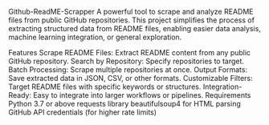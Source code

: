 Github-ReadME-Scrapper
A powerful tool to scrape and analyze README files from public GitHub repositories. This project simplifies the process of extracting structured data from README files, enabling easier data analysis, machine learning integration, or general exploration.

Features
Scrape README Files: Extract README content from any public GitHub repository.
Search by Repository: Specify repositories to target.
Batch Processing: Scrape multiple repositories at once.
Output Formats: Save extracted data in JSON, CSV, or other formats.
Customizable Filters: Target README files with specific keywords or structures.
Integration-Ready: Easy to integrate into larger workflows or pipelines.
Requirements
Python 3.7 or above
requests library
beautifulsoup4 for HTML parsing
GitHub API credentials (for higher rate limits)
